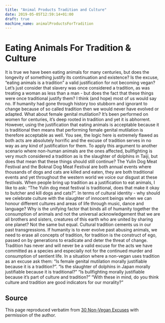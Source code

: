 ```yaml
---
title: "Animal Products Tradition and Culture"
date: 2019-05-05T12:59:14+01:00
draft: true
machine_name: animalProductsForTradition
---
```


# Eating Animals For Tradition & Culture
It is true we have been eating animals for many centuries, but does the longevity of something justify its continuation and existence? Is the excuse, “eating animals is a tradition” a valid justification for not becoming vegan?
Let’s just consider that slavery was once considered a tradition, as was treating a woman as less than a man - but does the fact that these things were once traditional justify them? I think (and hope) most of us would say no. If humanity had gone through history too stubborn and ignorant to change because of so called tradition then we would never have evolved or adapted.
What about female genital mutilation? It’s been performed on women for centuries, it’s deep rooted in tradition and yet it is abhorrent. However, using the justification that eating animals is acceptable because it is traditional then means that performing female genital mutilation is therefore acceptable as well. You see, the logic here is extremely flawed as both acts are absolutely horrific and the excuse of tradition serves in no way as any kind of justification for them.
To apply this argument to another scenario where non-human animals are the ones affected, bullfighting is very much considered a tradition as is the slaughter of dolphins in Taiji, but does that mean that these things should still continue?
The Yulin Dog Meat Festival and the Boknal Dog Meat Festival are both annual events where thousands of dogs and cats are killed and eaten, they are both traditional events and yet throughout the western world we voice our disgust at these festivals. When people bring up tradition as a justification to eat animals, I like to ask: “The Yulin dog meat festival is traditional, does that make it okay to butcher and kill dogs and cats?”.
In terms of cultural identity - why should we celebrate culture with the slaughter of innocent beings when we can honour different cultures and areas of life through music, dance and language? Why is the unifying factor that binds all of humanity together the consumption of animals and not the universal acknowledgement that we are all brothers and sisters, creatures of this earth who are united by sharing one planet? Not the same but equal.
Cultural tradition cements us in our past transgressions. If humanity is to ever evolve past abusing animals, we need to erase all concepts of tradition, for tradition is the construct of ego, passed on by generations to eradicate and deter the threat of change. Tradition has never and will never be a valid excuse for the acts we have committed as a species and especially not for the continued murder and consumption of sentient life.
In a situation where a non-vegan uses tradition as an excuse ask them:
“Is female genital mutilation morally justifiable because it is a tradition?”.
“Is the slaughter of dolphins in Japan morally justifiable because it is traditional?” “Is bullfighting morally justifiable because it’s part of culture and tradition?”
“With these in mind, do you think culture and tradition are good indicators for our morality?”

## Source
This page reproduced verbatim from [30 Non-Vegan Excuses](https://earthlinged.org/ebook) with permission of the author.
